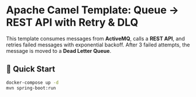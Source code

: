 # Apache Camel Template: Queue → REST API with Retry & DLQ

This template consumes messages from **ActiveMQ**, calls a **REST API**, and retries failed messages with exponential backoff. After 3 failed attempts, the message is moved to a **Dead Letter Queue**.

## 🚀 Quick Start
```bash
docker-compose up -d
mvn spring-boot:run
